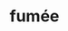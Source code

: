---
title: "fumée"
description: "fumée"
layout: shop
keywords:
  - 美食競賽
  - 台灣美食
  - 美食精選
datePublished: "2025-06-30"
dateModified: "2025-07-07"
city: "台北市"
district: "中山區"
address: "台北市中山區中山北路二段39巷3號B3"
phone: ""
geo: "25.05418847671346, 121.52423927962286"
google_map: "https://maps.app.goo.gl/7T5J3c4qH8j2msMD6"
footinder: "https://footinder.com.tw/%E5%8F%B0%E5%8C%97%E5%B8%82%E4%B8%AD%E5%B1%B1%E5%8D%80/362099/"
official: "https://www.facebook.com/p/Fum%C3%A9e-61551692447225/"
award:
  - name: "500盤"
    year: "2024"
    entries:
      - dishes:
          - "雞屁股"
          - "釜飯"
          - "雞翅"
          - "雞蠔"
          - "漬雞肉海苔捲"

---
